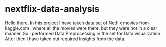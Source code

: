 # nextflix-data-analysis
Hello there,   In this project I have taken data set of Netflix movies from kaggle.com . where all the movies were there. but they were not in a clear manner. So i performed Data Preprocessing in the set for Data visualization. After then i have taken out required Insights from the data.  
